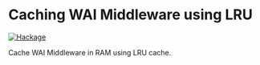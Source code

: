 # Caching WAI Middleware using LRU

[<img alt="Hackage" src="https://img.shields.io/hackage/v/wai-middleware-caching-lru.svg"/>](http://hackage.haskell.org/package/wai-middleware-caching-lru)

Cache WAI Middleware in RAM using LRU cache.
